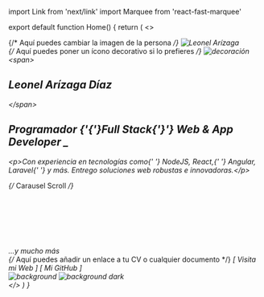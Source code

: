 import Link from 'next/link'
import Marquee from 'react-fast-marquee'

export default function Home() {
  return (
    <>
      <section id="about" className="section-hero-2 position-relative pt-130 pb-3">
        <div className="container hero-2">
          <div className="border border-1 rounded-3">
            <div className="box-linear-animation position-relative z-1">
              <div className="row align-items-end py-60">
                <div className="col-lg-5 ps-lg-5 text-lg-start text-center">
                  <div className="position-relative mb-lg-0 mb-5">
                    {/* Aquí puedes cambiar la imagen de la persona */}
                    <img src="assets/imgs/home-page-2/hero-1/people.png" alt="Leonel Arízaga" />
                    <div className="position-absolute end-0 top-100 translate-middle-y icon-decorate">
                      {/* Aquí puedes poner un ícono decorativo si lo prefieres */}
                      <img src="assets/imgs/home-page-2/hero-1/icon.svg" alt="decoración" />
                    </div>
                  </div>
                </div>
                <div className="col-lg-6 mx-lg-auto col-md-12">
                  <div className="p-lg-0 p-md-8 p-3">
                    <div className="text-secondary-2 d-flex align-items-center">
                      &lt;span&gt;
                      <div className="text-dark">
                        <div className="typewriter">
                          <h1 className="text-dark">Leonel Arízaga Díaz</h1>
                        </div>
                      </div>
                      &lt;/span&gt;
                    </div>
                    <h1 className="fs-50 my-3">
                      Programador <span className="text-linear-4">{'{'}Full Stack{'}'}</span> Web &amp; App Developer
                      <span className="flicker">_</span>
                    </h1>
                    <p className="mb-6 text-secondary-2">
                      &lt;p&gt;<span className="text-dark">Con experiencia en tecnologías como</span>{' '}
                      <span className="text-secondary-2">NodeJS</span>, <span className="text-secondary-2">React</span>,{' '}
                      <span className="text-secondary-2">Angular</span>, <span className="text-secondary-2">Laravel</span>{' '}
                      <span className="text-dark">y más. Entrego soluciones web robustas e innovadoras.</span>&lt;/p&gt;
                    </p>
                    <div className="row">
                      <div className="col-7">
                        {/* Carausel Scroll */}
                        <Marquee className="carouselTicker carouselTicker-left position-relative z-1 mt-lg-0 mt-8">
                          <ul className="carouselTicker__list ">
                            <li className="carouselTicker__item">
                              <Link href="#" className="brand-logo icon_60 icon-shape rounded-3">
                                <img src="assets/imgs/home-page-2/hero-1/icon-1.svg" alt="brand" />
                              </Link>
                            </li>
                            <li className="carouselTicker__item">
                              <Link href="#" className="brand-logo icon_60 icon-shape rounded-3">
                                <img src="assets/imgs/home-page-2/hero-1/icon-2.svg" alt="brand" />
                              </Link>
                            </li>
                            <li className="carouselTicker__item">
                              <Link href="#" className="brand-logo icon_60 icon-shape rounded-3">
                                <img src="assets/imgs/home-page-2/hero-1/icon-3.svg" alt="brand" />
                              </Link>
                            </li>
                            <li className="carouselTicker__item">
                              <Link href="#" className="brand-logo icon_60 icon-shape rounded-3">
                                <img src="assets/imgs/home-page-2/hero-1/icon-4.svg" alt="brand" />
                              </Link>
                            </li>
                            <li className="carouselTicker__item">
                              <Link href="#" className="brand-logo icon_60 icon-shape rounded-3">
                                <img src="assets/imgs/home-page-2/hero-1/icon-5.svg" alt="brand" />
                              </Link>
                            </li>
                          </ul>
                        </Marquee>
                      </div>
                      <div className="col-5 d-flex align-items-end">
                        <span className="fs-6 text-300 mb-2">...y mucho más</span>
                      </div>
                    </div>
                    {/* Aquí puedes añadir un enlace a tu CV o cualquier documento */}
                    <Link href="https://leonelarizaga.pro" className="btn me-2 text-300 ps-0 mt-4" target="_blank">
                      <i className="ri-download-line text-primary-2" />
                      [ Visita mi Web ]
                    </Link>
                    <Link href="https://github.com/leonelarizaga" className="btn me-2 text-300 ps-0 mt-4" target="_blank">
                      <i className="ri-github-line text-primary-2" />
                      [ Mi GitHub ]
                    </Link>
                  </div>
                </div>
              </div>
            </div>
          </div>
        </div>
        <div className="background position-absolute top-0 start-0 w-100 h-100">
          <img className="bg-w" src="assets/imgs/home-page-2/hero-1/bg.png" alt="background" />
          <img className="bg-d" src="assets/imgs/home-page-2/hero-1/bg-dark.png" alt="background dark" />
        </div>
      </section>
    </>
  )
}
